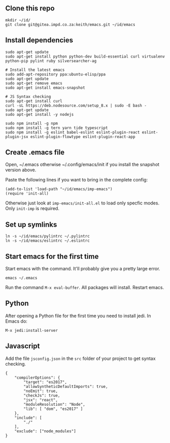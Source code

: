 Clone this repo
-------------------

    mkdir ~/id/
    git clone git@gitea.impd.co.za:keith/emacs.git ~/id/emacs

Install dependencies
-------------------------
    
    sudo apt-get update
    sudo apt-get install python python-dev build-essential curl virtualenv python-pip pylint ruby silversearcher-ag
    
    # Install the latest emacs
    sudo add-apt-repository ppa:ubuntu-elisp/ppa
    sudo apt-get update
    sudo apt-get remove emacs
    sudo apt-get install emacs-snapshot
    
    # JS Syntax checking
    sudo apt-get install curl
    curl -sL https://deb.nodesource.com/setup_8.x | sudo -E bash -
    sudo apt-get update
    sudo apt-get install -y nodejs
    
    sudo npm install -g npm 
    sudo npm install -g tern yarn tide typescript
    sudo npm install -g eslint babel-eslint eslint-plugin-react eslint-plugin-jsx eslint-plugin-flowtype eslint-plugin-react-app
    
Create .emacs file
-----------------------

Open, ~/.emacs otherwise ~/.config/emacs/init if you install the snapshot version above.

Paste the following lines if you want to bring in the complete config:
    
    (add-to-list 'load-path "~/id/emacs/imp-emacs")
    (require 'init-all)
    
Otherwise just look at `imp-emacs/init-all.el` to load only specfic modes. Only `init-imp` is required.

Set up symlinks
-------------------

    ln -s ~/id/emacs/pylintrc ~/.pylintrc
    ln -s ~/id/emacs/eslintrc ~/.eslintrc
    
Start emacs for the first time
------------------------------

Start emacs with the command. It'll probably give you a pretty large error.

    emacs ~/.emacs
    
Run the command `M-x eval-buffer`. All packages will install. Restart emacs.

Python
--------

After opening a Python file for the first time you need to install jedi. In Emacs do:

    M-x jedi:install-server
    

Javascript
-------------

Add the file `jsconfig.json` in the `src` folder of your project to get syntax checking.

```
{
    "compilerOptions": {
        "target": "es2017",
        "allowSyntheticDefaultImports": true,
        "noEmit": true,
        "checkJs": true,
        "jsx": "react",
        "moduleResolution": "Node",
        "lib": [ "dom", "es2017" ]
    },
    "include": [
        "./"
    ],
    "exclude": ["node_modules"]
}
```
